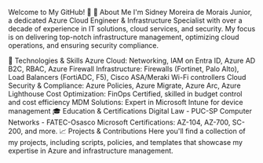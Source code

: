 Welcome to My GitHub! 👋
🚀 About Me
I'm Sidney Moreira de Morais Junior, a dedicated Azure Cloud Engineer & Infrastructure Specialist with over a decade of experience in IT solutions, cloud services, and security. My focus is on delivering top-notch infrastructure management, optimizing cloud operations, and ensuring security compliance.

🔧 Technologies & Skills
Azure Cloud: Networking, IAM on Entra ID, Azure AD B2C, RBAC, Azure Firewall
Infrastructure: Firewalls (Fortinet, Palo Alto), Load Balancers (FortiADC, F5), Cisco ASA/Meraki Wi-Fi controllers
Cloud Security & Compliance: Azure Policies, Azure Migrate, Azure Arc, Azure Lighthouse
Cost Optimization: FinOps Certified, skilled in budget control and cost efficiency
MDM Solutions: Expert in Microsoft Intune for device management
🎓 Education & Certifications
Digital Law - PUC-SP
Computer Networks - FATEC-Osasco
Microsoft Certifications: AZ-104, AZ-700, SC-200, and more.
📈 Projects & Contributions
Here you'll find a collection of my projects, including scripts, policies, and templates that showcase my expertise in Azure and infrastructure management.
